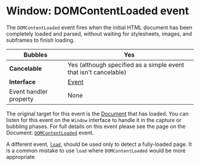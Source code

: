 # Window: DOMContentLoaded event

The `DOMContentLoaded` event fires when the initial HTML document has been completely loaded and parsed, without waiting for stylesheets, images, and subframes to finish loading.



| Bubbles                | Yes                                                          |
| ---------------------- | ------------------------------------------------------------ |
| **Cancelable**         | Yes (although specified as a simple event that isn't cancelable) |
| **Interface**          | [Event](./Event)                                             |
| Event handler property | None                                                         |

The original target for this event is the [Document](./Document) that has loaded. You can listen for this event on the `Window` interface to handle it in the capture or bubbling phases. For full details on this event please see the page on the Document: [`DOMContentLoaded`](./Document/DOMContentLoaded_event) event.

A different event, [`load`](https://developer.mozilla.org/en-US/docs/Web/API/Window/load_event), should be used only to detect a fully-loaded page. It is a common mistake to use `load` where `DOMContentLoaded` would be more appropriate.

